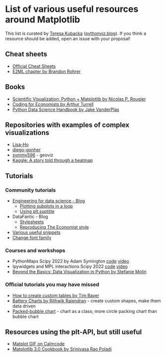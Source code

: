 # List of various useful resources around Matplotlib 
This list is curated by [Teresa Kubacka](http://www.teresa-kubacka.com/) ([pythonviz.blog](https://www.pythonviz.blog/)). If you think a resource should be added, open an issue with your proposal! 

## Cheat sheets 
- [Official Cheat Sheets](https://github.com/matplotlib/cheatsheets)
- [E2ML chapter by Brandon Rohrer](https://e2eml.school/blog.html#131) 

## Books 
- [Scientific Visualization: Python + Matplotlib by Nicolas P. Rougier](https://github.com/rougier/scientific-visualization-book)
- [Coding for Economists by Arthur Turrell](https://aeturrell.github.io/coding-for-economists/vis-intro.html)
- [Python Data Science Handbook by Jake VanderPlas](https://jakevdp.github.io/PythonDataScienceHandbook/04.00-introduction-to-matplotlib.html)

## Repositories with examples of complex visualizations 
- [Lisa-Ho](https://github.com/Lisa-Ho)
- [diego-gonher](https://github.com/diego-gonher/divulgacion/tree/main/visualizaciones)
- [symmy596](https://github.com/symmy596) - geoviz 
- [Kaggle: A story told through a heatmap](https://www.kaggle.com/code/tkubacka/a-story-told-through-a-heatmap)

## Tutorials

### Community tutorials 
- [Engineering for data science - Blog](https://engineeringfordatascience.com/tags/matplotlib/)
  - [Plotting subplots in a loop](https://engineeringfordatascience.com/posts/matplotlib_subplots/)
  - [Using plt.suptitle](https://engineeringfordatascience.com/posts/matplotlib_subtitles/) 
- DataFantic - Blog 
  - [Stylesheets](https://www.datafantic.com/the-magic-of-matplotlib-stylesheets/) 
  - [Reproducing The Economist style](https://www.datafantic.com/making-economist-style-plots-in-matplotlib-2/)
- [Various useful snippets](https://www.pythonviz.blog/all_posts_categorized.html#category=matplotlib)
- [Change font family](https://datascienceparichay.com/article/change-font-type-in-matplotlib-plots/)

### Courses and workshops 
- PythonMaps Scipy 2022 by Adam Symington [code](https://github.com/symmy596/PythonMaps-Scipy-2022) [video](https://www.youtube.com/watch?v=cjfqCHHp-AE&list=PLYx7XA2nY5Gfxu98P_HL1MnFb_BSkpxLV&index=5)
- Ipywidgets and MPL interactions Scipy 2022 [code](https://github.com/jupyter-widgets/tutorial) [video](https://www.youtube.com/watch?v=1vuI22MkkrY&list=PLYx7XA2nY5Gfxu98P_HL1MnFb_BSkpxLV&index=12) 
- [Beyond the Basics: Data Visualization in Python by Stefanie Molin](https://github.com/stefmolin/python-data-viz-workshop)

### Official tutorials you may have missed 
- [How to create custom tables by Tim Bayer](https://matplotlib.org/matplotblog/posts/how-to-create-custom-tables/) 
- [Battery Charts by Rithwik Rajendran](https://matplotlib.org/matplotblog/posts/visualising-usage-using-batteries/) - create custom shapes, make them data driven 
- [Packed-bubble chart](https://matplotlib.org/devdocs/gallery/misc/packed_bubbles.html) - chart as a class; more circle packing chart than bubble chart 

## Resources using the plt-API, but still useful 
- [Matplot GIF on Calmcode](https://calmcode.io/matplot-gif/introduction.html) 
- [Matplotlib 3.0 Cookbook by Srinivasa Rao Poladi](https://github.com/PacktPublishing/Matplotlib-3.0-Cookbook) 

